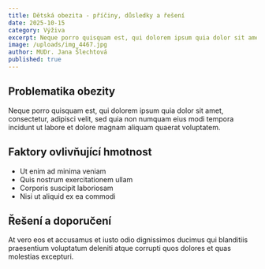 ```yaml
---
title: Dětská obezita - příčiny, důsledky a řešení
date: 2025-10-15
category: Výživa
excerpt: Neque porro quisquam est, qui dolorem ipsum quia dolor sit amet, consectetur adipisci velit sed quia non numquam.
image: /uploads/img_4467.jpg
author: MUDr. Jana Šlechtová
published: true
---
```


## Problematika obezity

Neque porro quisquam est, qui dolorem ipsum quia dolor sit amet, consectetur, adipisci velit, sed quia non numquam eius modi tempora incidunt ut labore et dolore magnam aliquam quaerat voluptatem.

## Faktory ovlivňující hmotnost

- Ut enim ad minima veniam
- Quis nostrum exercitationem ullam
- Corporis suscipit laboriosam
- Nisi ut aliquid ex ea commodi

## Řešení a doporučení

At vero eos et accusamus et iusto odio dignissimos ducimus qui blanditiis praesentium voluptatum deleniti atque corrupti quos dolores et quas molestias excepturi.
